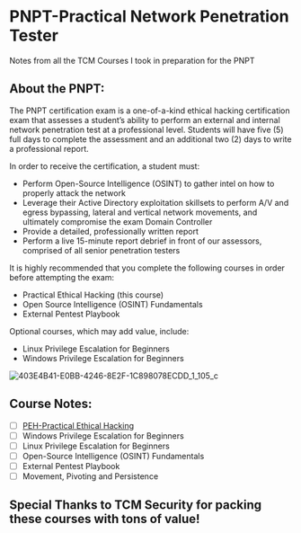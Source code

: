 # PNPT-Practical Network Penetration Tester

Notes from all the TCM Courses I took in preparation for the PNPT

## About the PNPT:

The PNPT certification exam is a one-of-a-kind ethical hacking certification exam that assesses a student’s ability to perform an external and internal network penetration test at a professional level. Students will have five (5) full days to complete the assessment and an additional two (2) days to write a professional report.

In order to receive the certification, a student must:

- Perform Open-Source Intelligence (OSINT) to gather intel on how to properly attack the network
- Leverage their Active Directory exploitation skillsets to perform A/V and egress bypassing, lateral and vertical network movements, and ultimately compromise the exam Domain Controller
- Provide a detailed, professionally written report
- Perform a live 15-minute report debrief in front of our assessors, comprised of all senior penetration testers

It is highly recommended that you complete the following courses in order before attempting the exam:

- Practical Ethical Hacking (this course)
- Open Source Intelligence (OSINT) Fundamentals
- External Pentest Playbook

Optional courses, which may add value, include:

- Linux Privilege Escalation for Beginners
- Windows Privilege Escalation for Beginners

![403E4B41-E0BB-4246-8E2F-1C898078ECDD_1_105_c](https://user-images.githubusercontent.com/63926014/230752069-e03174fe-af9c-4e5c-8fd4-b0dad38bdc3c.jpeg)

## Course Notes: 

- [ ] [PEH-Practical Ethical Hacking](/PEH/Practical%20Ethical%20Hacking%20(PEH).md)
- [ ] Windows Privilege Escalation for Beginners
- [ ] Linux Privilege Escalation for Beginners
- [ ] Open-Source Intelligence (OSINT) Fundamentals
- [ ] External Pentest Playbook
- [ ] Movement, Pivoting and Persistence

## Special Thanks to TCM Security for packing these courses with tons of value!
